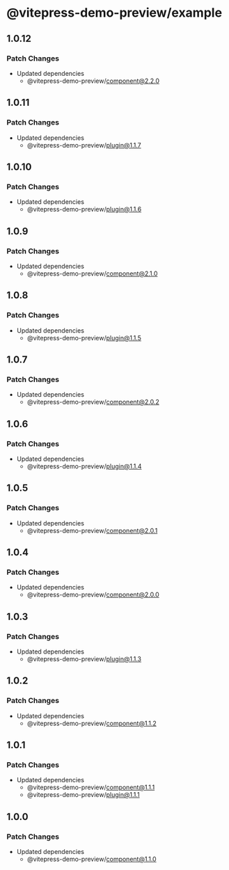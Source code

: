 # @vitepress-demo-preview/example

## 1.0.12

### Patch Changes

- Updated dependencies
  - @vitepress-demo-preview/component@2.2.0

## 1.0.11

### Patch Changes

- Updated dependencies
  - @vitepress-demo-preview/plugin@1.1.7

## 1.0.10

### Patch Changes

- Updated dependencies
  - @vitepress-demo-preview/plugin@1.1.6

## 1.0.9

### Patch Changes

- Updated dependencies
  - @vitepress-demo-preview/component@2.1.0

## 1.0.8

### Patch Changes

- Updated dependencies
  - @vitepress-demo-preview/plugin@1.1.5

## 1.0.7

### Patch Changes

- Updated dependencies
  - @vitepress-demo-preview/component@2.0.2

## 1.0.6

### Patch Changes

- Updated dependencies
  - @vitepress-demo-preview/plugin@1.1.4

## 1.0.5

### Patch Changes

- Updated dependencies
  - @vitepress-demo-preview/component@2.0.1

## 1.0.4

### Patch Changes

- Updated dependencies
  - @vitepress-demo-preview/component@2.0.0

## 1.0.3

### Patch Changes

- Updated dependencies
  - @vitepress-demo-preview/plugin@1.1.3

## 1.0.2

### Patch Changes

- Updated dependencies
  - @vitepress-demo-preview/component@1.1.2

## 1.0.1

### Patch Changes

- Updated dependencies
  - @vitepress-demo-preview/component@1.1.1
  - @vitepress-demo-preview/plugin@1.1.1

## 1.0.0

### Patch Changes

- Updated dependencies
  - @vitepress-demo-preview/component@1.1.0
